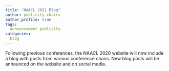 ```yaml
---
title: "NAACL 2021 Blog"
author: publicity-chairs
author_profile: true
tags:
  announcement publicity
categories:
  blog
---
```


Following previous conferences,
the NAACL 2020 website will now include a blog with posts from various conference chairs.
New blog posts will be announced on the website and on social media.
